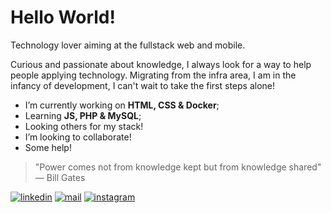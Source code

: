 # Hello World!

Technology lover aiming at the fullstack web and mobile.

Curious and passionate about knowledge, I always look for a way to help people applying technology. Migrating from the infra area, I am in the infancy of development, I can't wait to take the first steps alone!

- I’m currently working on **HTML, CSS & Docker**;
- Learning **JS, PHP & MySQL**;
- Looking others for my stack!
- I’m looking to collaborate!
- Some help!

>"Power comes not from knowledge kept but from knowledge shared" ― Bill Gates


[![linkedin](https://img.shields.io/badge/-Jean%20Rodrigo-informational?style=flat&logo=linkedin&logoColor=white)](https://www.linkedin.com/in/jeanrodrigop/?locale=en_US) 
[![mail](https://img.shields.io/badge/-Jean%20Rodrigo-informational?style=flat&logo=microsoft-outlook&logoColor=white)](mailto:jeanrodrigo_p@outlook.com) 
[![instagram](https://img.shields.io/badge/-@jrodrigo.p-informational?style=flat&logo=instagram&logoColor=white)](https://www.instagram.com/jrodrigo.p) 
